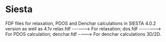 # Siesta
FDF files for relaxation, PDOS and Denchar calculations in SIESTA 4.0.2 version as well as 4.1v
relax.fdf ------> For relaxation;
dos.fdf --------> For PDOS calculation;
denchar.fdf ----> For denchar calculations 3D/2D.
